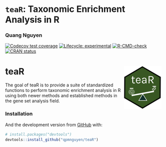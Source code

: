 
<!-- README.md is generated from README.Rmd. Please edit that file -->

# `teaR`: Taxonomic Enrichment Analysis in R

### Quang Nguyen

<!-- badges: start -->

[![Codecov test
coverage](https://codecov.io/gh/qpmnguyen/teaR/branch/master/graph/badge.svg)](https://codecov.io/gh/qpmnguyen/teaR?branch=master)
[![Lifecycle:
experimental](https://img.shields.io/badge/lifecycle-experimental-orange.svg)](https://www.tidyverse.org/lifecycle/#experimental)
[![R-CMD-check](https://github.com/qpmnguyen/teaR/workflows/R-CMD-check/badge.svg)](https://github.com/qpmnguyen/teaR/actions)
[![CRAN
status](https://www.r-pkg.org/badges/version/teaR)](https://CRAN.R-project.org/package=teaR)
<!-- badges: end -->

# teaR <img src='man/figures/logo.png' align="right" height="137" />

The goal of teaR is to provide a suite of standardized functions to
perform taxonomic enrichment analysis in R using both newer methods and
established methods in the gene set analysis field.

### Installation

And the development version from [GitHub](https://github.com/) with:

``` r
# install.packages("devtools")
devtools::install_github("qpmnguyen/teaR")
```
